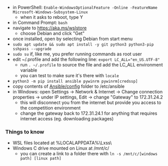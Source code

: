 - in PowerShell: `Enable-WindowsOptionalFeature -Online -FeatureName Microsoft-Windows-Subsystem-Linux`
  - when it asks to reboot, type Y
- in Command Prompt: `bash`
- navigate to https://aka.ms/wslstore
  - choose Debian and click "Get"
- once installed, open by selecting Debian from start menu
- `sudo apt update && sudo apt install -y git python3 python3-pip sshpass --upgrade`
- `sudo su` if, like me, you prefer running commands as root user
- edit ~/.profile and add the following line: `export LC_ALL="en_US.UTF-8"`
  - run `. ~/.profile` to source the file and add the LC_ALL environment variable
  - you can test to make sure it's there with `locale`
- `python3 -m pip install ansible pywinrm pywinrm[credssp]`
- copy contents of [Ansible/config](../Ansible/config) folder to /etc/ansible
- in Windows: open Settings -> Network & Internet -> Change connection properties -> under IP settings, Edit -> change "Gateway" to 172.31.24.2
  - this will disconnect you from the internet but provide you access to the competition environment
  - change the gateway back to 172.31.24.1 for anything that requires internet access (eg. downloading packages)

### Things to know
- WSL files located at %LOCALAPPDATA%\Lxss\
- Windows C drive mounted on Linux at /mnt/c/
  - you can create a link to a folder there with `ln -s /mnt/c/[windows path] [linux path]`

